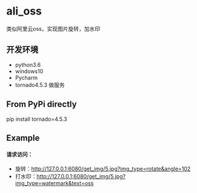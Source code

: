 # ali_oss
类似阿里云oss，实现图片旋转，加水印
## 开发环境
* python3.6
* windows10
* Pycharm
* tornado4.5.3 做服务
## From PyPi directly
pip install tornado=4.5.3

## Example
#### 请求访问：
* 旋转：http://127.0.0.1:6080/get_img/5.jpg?img_type=rotate&angle=102
* 打水印：http://127.0.0.1:6080/get_img/5.jpg?img_type=watermark&text=oss
